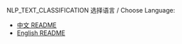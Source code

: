 NLP_TEXT_CLASSIFICATION
选择语言 / Choose Language:
- [中文 README](README_zh.md)
- [English README](README_en.md)
